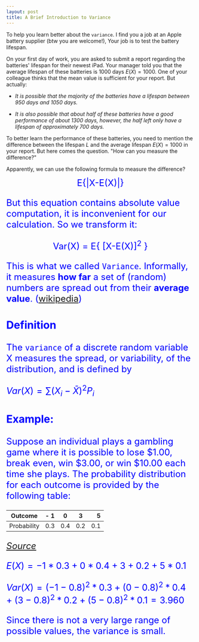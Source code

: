 ```yaml
---
layout: post
title: A Brief Introduction to Variance
---
```


To help you learn better about the `variance`. I find you a job at an Apple battery supplier (btw you are welcome!), Your job is to test the battery lifespan. 

On your first day of work, you are asked to submit a report regarding the batteries' lifespan for their newest iPad. Your manager told you that the average lifespan of these batteries is 1000 days $E(X)=1000$. One of your colleague thinks that the mean value is sufficient for your report. But actually:

- _It is possible that the majority of the batteries have a lifespan between 950 days and 1050 days._

- _It is also possible that about half of these batteries have a good performance of about 1300 days, however, the half left only have a lifespan of approximately 700 days._

To better learn the performance of these batteries, you need to mention the difference between the lifespan $L$ and the average lifespan $E(X)=1000$ in your report. But here comes the question. "How can you measure the difference?"

Apparently, we can use the following formula to measure the difference?

<div style="text-align: center"> <font color="blue"> <font size =5%> E{|X-E(X)|} </div>

But this equation contains absolute value computation, it is inconvenient for our calculation. So we transform it:
    
    

<div style="text-align: center"> <font color="blue"> <font size =5%> Var(X) = E{ [X-E(X)]<sup>2</sup> } </div>


This is what we called `Variance`. Informally, it measures **how far** a set of (random) numbers are spread out from their **average value**. ([wikipedia](https://en.wikipedia.org/wiki/Variance))

### Definition 

The `variance` of a discrete random variable X measures the spread, or variability, of the distribution, and is defined by

$Var(X)= \sum(X_i - \bar X) ^2 P_i$

### Example:

Suppose an individual plays a gambling game where it is possible to lose \$1.00, break even, win \$3.00, or win \$10.00 each time she plays. The probability distribution for each outcome is provided by the following table:


| Outcome     | -  1|   0|   3|   5|
|-------------|:----|:--:|:--:|---:|
| Probability | 0.3 |0.4 | 0.2| 0.1|

_[Source](http://www.stat.yale.edu/Courses/1997-98/101/rvmnvar.htm)_

$E(X)= -1*0.3 + 0* 0.4 + 3+0.2 +5*0.1$

$Var(X)= (-1-0.8)^2*0.3 + (0-0.8)^2*0.4 +(3-0.8)^2*0.2 +(5-0.8)^2*0.1 =3.960$

Since there is not a very large range of possible values, the variance is small.
